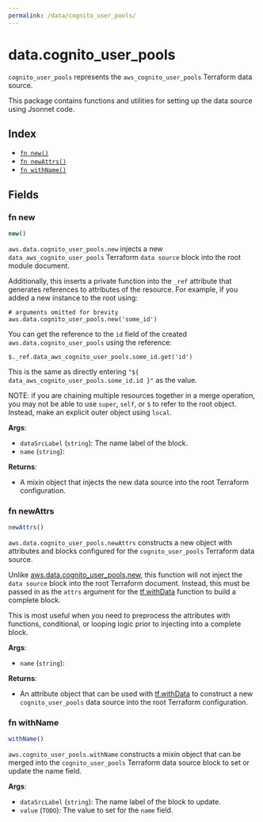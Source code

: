 ```yaml
---
permalink: /data/cognito_user_pools/
---
```


# data.cognito_user_pools

`cognito_user_pools` represents the `aws_cognito_user_pools` Terraform data source.



This package contains functions and utilities for setting up the data source using Jsonnet code.


## Index

* [`fn new()`](#fn-new)
* [`fn newAttrs()`](#fn-newattrs)
* [`fn withName()`](#fn-withname)

## Fields

### fn new

```ts
new()
```


`aws.data.cognito_user_pools.new` injects a new `data_aws_cognito_user_pools` Terraform `data source`
block into the root module document.

Additionally, this inserts a private function into the `_ref` attribute that generates references to attributes of the
resource. For example, if you added a new instance to the root using:

    # arguments omitted for brevity
    aws.data.cognito_user_pools.new('some_id')

You can get the reference to the `id` field of the created `aws.data.cognito_user_pools` using the reference:

    $._ref.data_aws_cognito_user_pools.some_id.get('id')

This is the same as directly entering `"${ data_aws_cognito_user_pools.some_id.id }"` as the value.

NOTE: if you are chaining multiple resources together in a merge operation, you may not be able to use `super`, `self`,
or `$` to refer to the root object. Instead, make an explicit outer object using `local`.

**Args**:
  - `dataSrcLabel` (`string`): The name label of the block.
  - `name` (`string`): 

**Returns**:
- A mixin object that injects the new data source into the root Terraform configuration.


### fn newAttrs

```ts
newAttrs()
```


`aws.data.cognito_user_pools.newAttrs` constructs a new object with attributes and blocks configured for the `cognito_user_pools`
Terraform data source.

Unlike [aws.data.cognito_user_pools.new](#fn-cognitouserpoolsnew), this function will not inject the `data source`
block into the root Terraform document. Instead, this must be passed in as the `attrs` argument for the
[tf.withData](https://github.com/tf-libsonnet/core/tree/main/docs#fn-withdata) function to build a complete block.

This is most useful when you need to preprocess the attributes with functions, conditional, or looping logic prior to
injecting into a complete block.

**Args**:
  - `name` (`string`): 

**Returns**:
  - An attribute object that can be used with [tf.withData](https://github.com/tf-libsonnet/core/tree/main/docs#fn-withdata) to construct a new `cognito_user_pools` data source into the root Terraform configuration.


### fn withName

```ts
withName()
```

`aws.cognito_user_pools.withName` constructs a mixin object that can be merged into the `cognito_user_pools`
Terraform data source block to set or update the name field.



**Args**:
  - `dataSrcLabel` (`string`): The name label of the block to update.
  - `value` (`TODO`): The value to set for the `name` field.

